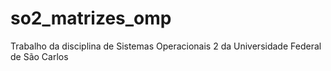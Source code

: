 # so2_matrizes_omp
Trabalho da disciplina de Sistemas Operacionais 2 da Universidade Federal de São Carlos
